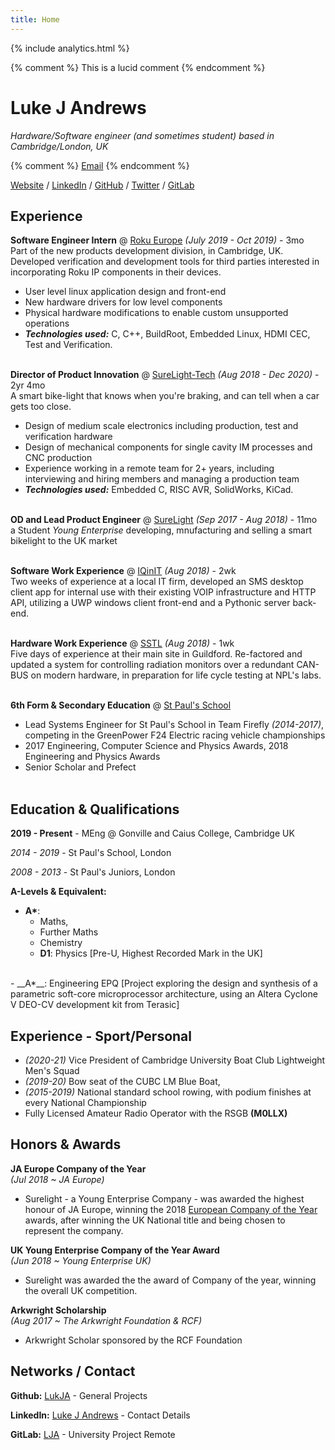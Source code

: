 ```yaml
---
title: Home 
---
```


{% include analytics.html %}

<link rel="shortcut icon" type="image/x-icon" href="favicon.ico">


{% comment %} 
    This is a lucid comment
{% endcomment %}

# Luke J Andrews

_Hardware/Software engineer (and sometimes student) based in Cambridge/London, UK_ <br>

{% comment %} 
    [Email](mailto:email@email.com)
{% endcomment %}

[Website](https://lukejandrews.com/) / [LinkedIn](https://www.linkedin.com/in/lukejandrews/) / [GitHub](https://github.com/LukJA/) / [Twitter](https://twitter.com//) / [GitLab](https://gitlab.com/lja45)


## Experience

**Software Engineer Intern** @ [Roku Europe](https://www.roku.com/en-gb/) _(July 2019 - Oct 2019)_ - 3mo <br>
Part of the new products development division, in Cambridge, UK.
Developed verification and development tools for third parties interested in incorporating Roku IP components in their devices.

- User level linux application design and front-end
- New hardware drivers for low level components
- Physical hardware modifications to enable custom unsupported operations
- **_Technologies used:_** C, C++, BuildRoot, Embedded Linux, HDMI CEC, Test and Verification.
<br><br>

**Director of Product Innovation** @ [SureLight-Tech](https://surelighttech.com/) _(Aug 2018 - Dec 2020)_ - 2yr 4mo <br>
A smart bike-light that knows when you're braking, and can tell when a car gets too close.

- Design of medium scale electronics including production, test and verification hardware
- Design of mechanical components for single cavity IM processes and CNC production
- Experience working in a remote team for 2+ years, including interviewing and hiring members and managing a production team
- **_Technologies used:_** Embedded C, RISC AVR, SolidWorks, KiCad.
<br><br>

**OD and Lead Product Engineer** @ [SureLight](https://www.young-enterprise.org.uk/london-students-win-european-enterprise-competition/) _(Sep 2017 - Aug 2018)_ - 11mo <br>
a Student _Young Enterprise_ developing, mnufacturing and selling a smart bikelight to the UK market
<br><br>

**Software Work Experience** @ [IQinIT](https://iqinit.uk/) _(Aug 2018)_ - 2wk <br>
Two weeks of experience at a local IT firm, developed an SMS desktop client app for internal use with their existing VOIP infrastructure and HTTP API, utilizing a UWP windows client front-end and a Pythonic server back-end.
<br><br>

**Hardware Work Experience** @ [SSTL](https://www.sstl.co.uk/) _(Aug 2018)_ - 1wk <br>
Five days of experience at their main site in Guildford. Re-factored and updated a system for controlling radiation monitors over a redundant CAN-BUS on modern hardware, in preparation for life cycle testing at NPL's labs.
<br><br>


**6th Form & Secondary Education** @ [St Paul's School]()

- Lead Systems Engineer for St Paul's School in Team Firefly _(2014-2017)_, competing in the GreenPower F24 Electric racing vehicle championships
- 2017 Engineering, Computer Science and Physics Awards, 2018 Engineering and Physics Awards
- Senior Scholar and Prefect
<br><br>
## Education & Qualifications

**2019 - Present** - MEng @ Gonville and Caius College, Cambridge UK

_2014 - 2019_ - St Paul's School, London

_2008 - 2013_ -  St Paul's Juniors, London


**A-Levels & Equivalent:**
- __A*__: 
  - Maths,
  - Further Maths
  - Chemistry
  - __D1__: Physics [Pre-U,  Highest Recorded Mark in the UK]
<br>
- __A*__: Engineering EPQ [Project exploring the design and synthesis of a parametric soft-core microprocessor architecture, using an Altera Cyclone V DEO-CV development kit from Terasic]  

## Experience - Sport/Personal

- _(2020-21)_ Vice President of Cambridge University Boat Club Lightweight Men's Squad
- _(2019-20)_ Bow seat of the CUBC LM Blue Boat,  
- _(2015-2019)_ National standard school rowing, with podium finishes at every National Championship
- Fully Licensed Amateur Radio Operator with the RSGB **(M0LLX)**


## Honors & Awards

**JA Europe Company of the Year**<br>
_(Jul 2018 ~ JA Europe)_

- Surelight - a Young Enterprise Company - was awarded the highest honour of JA Europe, winning the 2018 [European Company of the Year](http://coyc.jaeurope.org/medias/press-releases/610-surelight-from-uk-best-ja-europe-company-of-the-year-2018.html) awards, after winning the UK National title and being chosen to represent the company.

**UK Young Enterprise Company of the Year Award**<br>
_(Jun 2018 ~ Young Enterprise UK)_

- Surelight was awarded the the award of Company of the year, winning the overall UK competition.
  
**Arkwright Scholarship**<br>
_(Aug 2017 ~ The Arkwright Foundation & RCF)_

- Arkwright Scholar sponsored by the RCF Foundation

## Networks / Contact

**Github:** [LukJA](https://www.github.com/LukJA?tab=repositories) - General Projects

**LinkedIn:** [Luke J Andrews](https://www.linkedin.com/in/lukejandrews/) - Contact Details

**GitLab:** [LJA](https://gitlab.com/lja45) - University Project Remote
